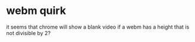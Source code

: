 # webm quirk

it seems that chrome will show a blank video if a webm has a height that is not divisible by 2?
